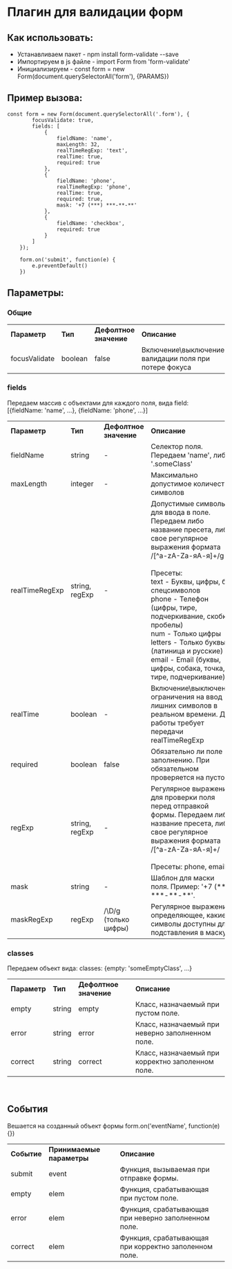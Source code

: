 # Плагин для валидации форм

## Как использовать:
- Устанавливаем пакет - npm install form-validate --save
- Импортируем в js файле - import Form from 'form-validate'
- Инициализируем - const form = new Form(document.querySelectorAll('form'), {PARAMS})

## Пример вызова:
    const form = new Form(document.querySelectorAll('.form'), {
			focusValidate: true,
			fields: [
				{
					fieldName: 'name',
					maxLength: 32,
					realTimeRegExp: 'text',
					realTime: true,
					required: true
				},
				{
					fieldName: 'phone',
					realTimeRegExp: 'phone',
					realTime: true,
					required: true,
					mask: '+7 (***) ***-**-**'
				},
				{
					fieldName: 'checkbox',
					required: true
				}
			]
		});

		form.on('submit', function(e) {
			e.preventDefault()
		})

## Параметры:
### Общие
<table>
  <tr>
    <td><b>Параметр</b></td>
    <td><b>Тип</b></td>
    <td><b>Дефолтное значение</b></td>
    <td><b>Описание</b></td>
  </tr>
  <tr>
    <td>focusValidate</td>
    <td>boolean</td>
    <td>false</td>
    <td>Включение\выключение валидации поля при потере фокуса</td>
  </tr>
</table>

### fields
Передаем массив с объектами для каждого поля, вида field: [{fieldName: 'name', ...}, {fieldName: 'phone', ...}]
<table>
  <tr>
    <td><b>Параметр</b></td>
    <td><b>Тип</b></td>
    <td><b>Дефолтное значение</b></td>
    <td><b>Описание</b></td>
  </tr>
  <tr>
    <td>fieldName</td>
    <td>string</td>
    <td>-</td>
    <td>Селектор поля. Передаем 'name', либо '.someClass'</td>
  </tr>
  <tr>
    <td>maxLength</td>
    <td>integer</td>
    <td>-</td>
    <td>Максимально допустимое количество символов</td>
  </tr>
  <tr>
    <td>realTimeRegExp</td>
    <td>string, regExp</td>
    <td>-</td>
    <td>Допустимые символы для ввода в поле. Передаем либо название пресета, либо свое регулярное выражения формата <br> /[^a-zA-Zа-яА-я]+/g 
<br><br>
Пресеты:<br>
text - Буквы, цифры, без спецсимволов<br>
phone - Телефон (цифры, тире, подчеркивание, скобки, пробелы)<br>
num - Только цифры<br>
letters - Только буквы (латиница и русские)<br>
email - Email (буквы, цифры, собака, точка, тире, подчеркивание)<br>
    </td>
  </tr>
  <tr>
    <td>realTime</td>
    <td>boolean</td>
    <td>-</td>
    <td>Включение\выключение ограничения на ввод лишних символов в реальном времени. Для работы требует передачи realTimeRegExp</td>
  </tr>
  <tr>
    <td>required</td>
    <td>boolean</td>
    <td>false</td>
    <td>Обязательно ли поле к заполнению. При обязательном проверяется на пустоту.</td>
  </tr>
  <tr>
    <td>regExp</td>
    <td>string, regExp</td>
    <td>-</td>
    <td>Регулярное выражения для проверки поля перед отправкой формы. Передаем либо название пресета, либо свое регулярное выражения формата /[^a-zA-Zа-яА-я]+/ 
<br><br>
Пресеты:
phone, email</td>
  </tr>
  <tr>
    <td>mask</td>
    <td>string</td>
    <td>-</td>
    <td>Шаблон для маски поля. Пример: '+7 (***) ***-**-**'.</td>
  </tr>
  <tr>
    <td>maskRegExp</td>
    <td>regExp</td>
    <td>/\D/g (только цифры)</td>
    <td>Регулярное выражение, определяющее, какие символы доступны для подставления в маску.</td>
  </tr>
</table>

### classes
<p>Передаем объект вида: classes: {empty: 'someEmptyClass', ...}</p>
<table>
  <tr>
    <td><b>Параметр</b></td>
    <td><b>Тип</b></td>
    <td><b>Дефолтное значение</b></td>
    <td><b>Описание</b></td>
  </tr>
  <tr>
    <td>empty</td>
    <td>string</td>
    <td>empty</td>
    <td>Класс, назначаемый при пустом поле.</td>
  </tr>
  <tr>
    <td>error</td>
    <td>string</td>
    <td>error</td>
    <td>Класс, назначаемый при неверно заполненном поле.</td>
  </tr>
  <tr>
    <td>correct</td>
    <td>string</td>
    <td>correct</td>
    <td>Класс, назначаемый при корректно заполенном поле.</td>
  </tr>
</table>

<br>

## События
<p>Вешается на созданный объект формы form.on('eventName', function(e) {})</p>
<table>
  <tr>
    <td><b>Событие</b></td>
    <td><b>Принимаемые параметры</b></td>
    <td><b>Описание</b></td>
  </tr>
  <tr>
    <td>submit</td>
    <td>event</td>
    <td>Функция, вызываемая при отправке формы.</td>
  </tr>
  <tr>
    <td>empty</td>
    <td>elem</td>
    <td>Функция, срабатывающая при пустом поле.</td>
  </tr>
  <tr>
    <td>error</td>
    <td>elem</td>
    <td>Функция, срабатывающая при неверно заполненном поле.</td>
  </tr>
  <tr>
    <td>correct</td>
    <td>elem</td>
    <td>Функция, срабатывающая при корректно заполенном поле.</td>
  </tr>
</table>
